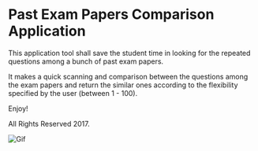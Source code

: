 # Past Exam Papers Comparison Application

This application tool shall save the student time in looking for the repeated questions among a bunch of past exam papers. 

It makes a quick scanning and comparison between the questions among the exam papers and return the similar ones according to the flexibility specified by the user (between 1 - 100).

Enjoy!

All Rights Reserved 2017.

![Gif](https://github.com/John-Almardeny/Exam-Papers-Comparison/blob/master/papersComparison.gif?raw=true)
